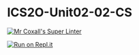 # ICS2O-Unit02-02-CS

[![Mr Coxall's Super Linter](https://github.com/Youngwook-Go/ICS2O-Unit2-02-CS/workflows/Mr%20Coxall's%20Super%20Linter/badge.svg)](https://github.com/Youngwook-Go/ICS2OUnit2-02-CS/actions/)

[![Run on Repl.it](https://repl.it/badge/github/Youngwook-Go/ICS2OUnit2-02-CS)](https://repl.it/github/Youngwook-Go/ICS2O-Unit2-02-CS)
